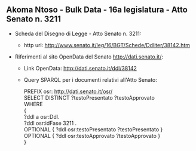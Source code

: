 ## Akoma Ntoso - Bulk Data - 16a legislatura - Atto Senato n. 3211 ##

* Scheda del Disegno di Legge - Atto Senato n. 3211:
	* http url: http://www.senato.it/leg/16/BGT/Schede/Ddliter/38142.htm

* Riferimenti al sito OpenData del Senato http://dati.senato.it/:
	* Link OpenData: http://dati.senato.it/ddl/38142
	* Query SPARQL per i documenti relativi all'Atto Senato:

        PREFIX osr: <http://dati.senato.it/osr/>  
		SELECT DISTINCT ?testoPresentato ?testoApprovato  
		WHERE  
		{  
		    ?ddl a osr:Ddl.  
		    ?ddl osr:idFase 3211 .  
		    OPTIONAL { ?ddl osr:testoPresentato ?testoPresentato }  
		    OPTIONAL { ?ddl osr:testoApprovato ?testoApprovato }  
		}
		